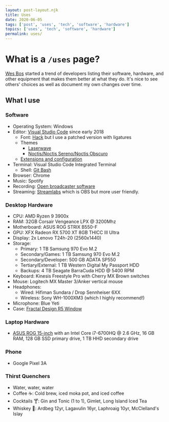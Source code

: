 ```yaml
---
layout: post-layout.njk
title: Uses
date: 2020-06-05
tags: ['post', 'uses', 'tech', 'software', 'hardware']
topics: ['uses', 'tech', 'software', 'hardware']
permalink: uses/
---
```


# What is a `/uses` page?

[Wes Bos](https://wesbos.com/uses) started a trend of developers listing their software, hardware, and other equipment that makes them better at what they do.
It's nice to see others' choices as well as document my own changes over time.

## What I use

### Software

* Operating System: Windows
* Editor: [Visual Studio Code](https://code.visualstudio.com/) since early 2018
  * Font: [Hack](https://sourcefoundry.org/hack/) but I use a patched version with ligatures
  * Themes
    * [Laserwave](https://github.com/Jaredk3nt/laserwave)
    * [Noctis/Noctis Sereno/Noctis Obscuro](https://github.com/liviuschera/noctis)
  * [Extensions and configuration](https://gist.github.com/TGiles/f739736e9610649e0318678c3cfa04a5)
* Terminal: Visual Studio Code Integrated Terminal
  * Shell: [Git Bash](https://gitforwindows.org/)
* Browser: Chrome
* Music: Spotify
* Recording: [Open broadcaster software](https://obsproject.com/)
* Streaming: [Streamlabs](https://streamlabs.com/) which is OBS but more user friendly.

### Desktop Hardware
* CPU: AMD Ryzen 9 3900x
* RAM: 32GB Corsair Vengeance LPX @ 3200Mhz
* Motherboard: ASUS ROG STRIX B550-F
* GPU: XFX Radeon RX 5700 XT 8GB THICC III Ultra
* Display: 2x Lenovo T24h-20 (2560x1440)
* Storage:
  * Primary: 1 TB Samsung 970 Evo M.2
  * Secondary/Games: 1 TB Samsung 970 Evo M.2
  * Secondary/Developer: 500 GB ADATA SP550
  * Tertiary/External: 1 TB Western Digital My Passport HDD
  * Backups: 4 TB Seagate BarraCuda HDD @ 5400 RPM
* Keyboard: Kinesis Freestyle Pro with Cherry MX Brown switches
* Mouse: Logitech MX Master 3/Anker vertical mouse
* Headphones:
  * Wired: Hifiman Sundara / Drop Sennheiser 6XX
  * Wireless: Sony WH-1000XM3 (which I highly recommend!)
* Microphone: Blue Yeti
* Case: [Fractal Design R5 Window](https://www.fractal-design.com/products/cases/define/define-r5-window/black/)

### Laptop Hardware
* [ASUS ROG 15-inch](https://www.amazon.com/ASUS-GL552VW-DH74-15-Inch-Discrete-Metallic/dp/B015ZG997I) with an Intel Core i7-6700HQ @ 2.6 GHz, 16 GB RAM, 128 GB SSD primary drive, 1 TB HHD secondary drive
### Phone
* Google Pixel 3A

### Thirst Quenchers

* Water, water, water
* Coffee ☕: Cold brew, iced moka pot, and iced coffee
* Cocktails 🍸: Gin and Tonic (1 to 1), Gimlet, Long Island Iced Tea
* Whiskey 🥃: Ardbeg 12yr, Lagavulin 16yr, Laphroaig 10yr, McClelland's Islay

